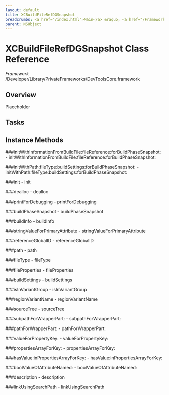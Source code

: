 ```yaml
---
layout: default
title: XCBuildFileRefDGSnapshot
breadcrumbs: <a href="/index.html">Main</a> &raquo; <a href="/Frameworks.html">Framework</a> &raquo; <a href="/Frameworks/DevToolsCore.html">DevToolsCore</a> &raquo; XCBuildFileRefDGSnapshot
parent: NSObject 
---
```

# XCBuildFileRefDGSnapshot Class Reference

*Framework* /Developer/Library/PrivateFrameworks/DevToolsCore.framework

## Overview

Placeholder

## Tasks

## Instance Methods

<a name="-initWithInformationFromBuildFile:fileReference:forBuildPhaseSnapshot:"></a>
###initWithInformationFromBuildFile:fileReference:forBuildPhaseSnapshot:
    - initWithInformationFromBuildFile:fileReference:forBuildPhaseSnapshot:

<a name="-initWithPath:fileType:buildSettings:forBuildPhaseSnapshot:"></a>
###initWithPath:fileType:buildSettings:forBuildPhaseSnapshot:
    - initWithPath:fileType:buildSettings:forBuildPhaseSnapshot:

<a name="-init"></a>
###init
    - init

<a name="-dealloc"></a>
###dealloc
    - dealloc

<a name="-printForDebugging"></a>
###printForDebugging
    - printForDebugging

<a name="-buildPhaseSnapshot"></a>
###buildPhaseSnapshot
    - buildPhaseSnapshot

<a name="-buildInfo"></a>
###buildInfo
    - buildInfo

<a name="-stringValueForPrimaryAttribute"></a>
###stringValueForPrimaryAttribute
    - stringValueForPrimaryAttribute

<a name="-referenceGlobalID"></a>
###referenceGlobalID
    - referenceGlobalID

<a name="-path"></a>
###path
    - path

<a name="-fileType"></a>
###fileType
    - fileType

<a name="-fileProperties"></a>
###fileProperties
    - fileProperties

<a name="-buildSettings"></a>
###buildSettings
    - buildSettings

<a name="-isInVariantGroup"></a>
###isInVariantGroup
    - isInVariantGroup

<a name="-regionVariantName"></a>
###regionVariantName
    - regionVariantName

<a name="-sourceTree"></a>
###sourceTree
    - sourceTree

<a name="-subpathForWrapperPart:"></a>
###subpathForWrapperPart:
    - subpathForWrapperPart:

<a name="-pathForWrapperPart:"></a>
###pathForWrapperPart:
    - pathForWrapperPart:

<a name="-valueForPropertyKey:"></a>
###valueForPropertyKey:
    - valueForPropertyKey:

<a name="-propertiesArrayForKey:"></a>
###propertiesArrayForKey:
    - propertiesArrayForKey:

<a name="-hasValue:inPropertiesArrayForKey:"></a>
###hasValue:inPropertiesArrayForKey:
    - hasValue:inPropertiesArrayForKey:

<a name="-boolValueOfAttributeNamed:"></a>
###boolValueOfAttributeNamed:
    - boolValueOfAttributeNamed:

<a name="-description"></a>
###description
    - description

<a name="-linkUsingSearchPath"></a>
###linkUsingSearchPath
    - linkUsingSearchPath


